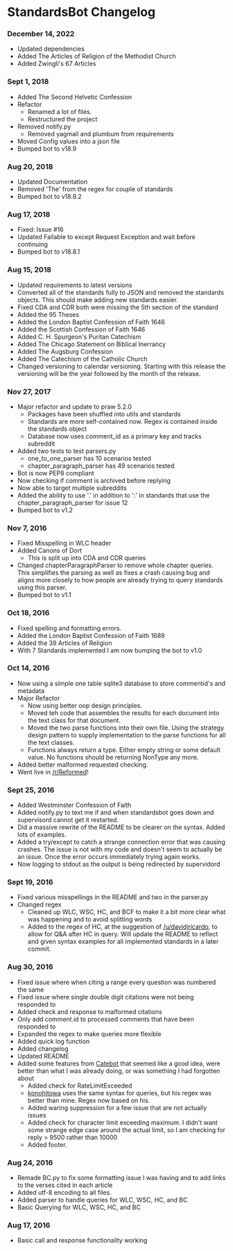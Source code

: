 # StandardsBot Changelog

### December 14, 2022
* Updated dependencies
* Added The Articles of Religion of the Methodist Church
* Added Zwingli's 67 Articles

### Sept 1, 2018
* Added The Second Helvetic Confession
* Refactor
    * Renamed a lot of files.
    * Restructured the project
* Removed notify.py
    * Removed yagmail and plumbum from requirements
* Moved Config values into a json file
* Bumped bot to v18.9

### Aug 20, 2018
* Updated Documentation
* Removed 'The' from the regex for couple of standards
* Bumped bot to v18.8.2

### Aug 17, 2018
* Fixed: Issue #16
* Updated Failable to except Request Exception and wait before continuing
* Bumped bot to v18.8.1

### Aug 15, 2018
* Updated requirements to latest versions
* Converted all of the standards fully to JSON and removed the standards objects. This should make adding new standards easier.
* Fixed CDA and CDR both were missing the 5th section of the standard
* Added the 95 Theses
* Added the London Baptist Confession of Faith 1646
* Added the Scottish Confession of Faith 1646
* Added C. H. Spurgeon's Puritan Catechism
* Added The Chicago Statement on Biblical Inerrancy
* Added The Augsburg Confession
* Added The Catechism of the Catholic Church
* Changed versioning to calendar versioning. Starting with this release the versioning will be the year followed by the month of the release.

### Nov 27, 2017
* Major refactor and update to praw 5.2.0
    * Packages have been shuffled into utils and standards
    * Standards are more self-contained now. Regex is contained inside the standards object
    * Database now uses comment_id as a primary key and tracks subreddit
* Added two tests to test parsers.py
    * one_to_one_parser has 10 scenarios tested
    * chapter_paragraph_parser has 49 scenarios tested
* Bot is now PEP8 compliant
* Now checking if comment is archived before replying
* Now able to target multiple subreddits
* Added the ability to use '.' in addition to ':' in standards that use the chapter_paragraph_parser for issue 12
* Bumped bot to v1.2

### Nov 7, 2016
* Fixed Misspelling in WLC header
* Added Canons of Dort
    * This is split up into CDA and CDR queries
* Changed chapterParagraphParser to remove whole chapter queries. This simplifies the parsing as well as fixes a crash causing bug and aligns more closely to how people are already trying to query standards using this parser.
* Bumped bot to v1.1

### Oct 18, 2016
* Fixed spelling and formatting errors.
* Added the London Baptist Confession of Faith 1689
* Added the 39 Articles of Religion
* With 7 Standards implemented I am now bumping the bot to v1.0

### Oct 14, 2016
* Now using a simple one table sqlite3 database to store commentid's and metadata
* Major Refactor
	* Now using better oop design principles.
	* Moved teh code that assembles the results for each document into the text class for that document.
	* Moved the two parse functions into their own file. Using the strategy design pattern to supply implementation to the parse functions for all the text classes.
	* Functions always return a type. Either empty string or some default value. No functions should be returning NonType any more.
* Added better malformed requested checking.
* Went live in [/r/Reformed](http://reddit.com/r/reformed)!

### Sept 25, 2016
* Added Westminster Confession of Faith
* Added notify.py to text me if and when standardsbot goes down and supervisord cannot get it restarted.
* Did a massive rewrite of the README to be clearer on the syntax. Added lots of examples.
* Added a try/except to catch a strange connection error that was causing crashes. The issue is not with my code and doesn't seem to actually be an issue. Once the error occurs immediately trying again works.
* Now logging to stdout as the output is being redirected by supervidord

### Sept 19, 2016
* Fixed various misspellings in the README and two in the parser.py
* Changed regex
  * Cleaned up WLC, WSC, HC, and BCF to make it a bit more clear what was happening and to avoid splitting words
  * Added to the regex of HC, at the suggestion of [/u/davidjricardo](http://reddit.com/u/davidjricardo), to allow for Q&A after HC in query. Will update the README to reflect and given syntax examples for all implemented standards in a later commit.

### Aug 30, 2016
* Fixed issue where when citing a range every question was numbered the same
* Fixed issue where single double digit citations were not being responded to
* Added check and response to malformed citations
* Only add comment.id to processed comments that have been responded to
* Expanded the regex to make queries more flexible
* Added quick log function
* Added changelog
* Updated README
* Added some features from [Catebot](https://github.com/konohitowa/catebot) that seemed like a good idea, were better than what I was already doing, or was something I had forgotten about
  * Added check for RateLimitExceeded
  * [konohitowa](https://github.com/konohitowa) uses the same syntax for queries, but his regex was better than mine. Regex now based on his.
  * Added waring suppression for a few issue that are not actually issues
  * Added check for character limit exceeding maximum. I didn't want some strange edge case around the actual limit, so I am checking for reply > 9500 rather than 10000
  * Added footer.

### Aug 24, 2016
* Remade BC.py to fix some formatting issue I was having and to add links to the verses cited in each article
* Added utf-8 encoding to all files.
* Added parser to handle queries for WLC, WSC, HC, and BC
* Basic Querying for WLC, WSC, HC, and BC

### Aug 17, 2016
* Basic call and response functionality working

